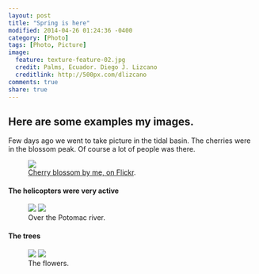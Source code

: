 ```yaml
---
layout: post
title: "Spring is here"
modified: 2014-04-26 01:24:36 -0400
category: [Photo]
tags: [Photo, Picture]
image:
  feature: texture-feature-02.jpg
  credit: Palms, Ecuador. Diego J. Lizcano
  creditlink: http://500px.com/dlizcano
comments: true
share: true
---
```


## Here are some examples my images. 
Few days ago we went to take picture in the tidal basin. The cherries were in the blossom peak. Of course a lot of people was there. 

<figure>
	<a href="https://www.flickr.com/photos/diegolizcano/14043186651/"><img src="https://www.flickr.com/photos/diegolizcano/14043186651/"></a>
	<figcaption><a href="https://www.flickr.com/photos/diegolizcano/14043186651/" title="Cherry blossom, on Flickr">Cherry blossom by me, on Flickr</a>.</figcaption>
</figure>


#### The helicopters were very active

<figure class="half">
    <a href="https://www.flickr.com/photos/diegolizcano/14043176652/"><img src="https://www.flickr.com/photos/diegolizcano/14043176652/"></a>
    <a href="/images/image-filename-2-large.https://www.flickr.com/photos/diegolizcano/14046376005/"><img src="https://www.flickr.com/photos/diegolizcano/14046376005/"></a>
    <figcaption>Over the Potomac river.</figcaption>
</figure>


#### The trees

<figure class="half">
	<a href="https://www.flickr.com/photos/diegolizcano/14043177172/"><img src="https://www.flickr.com/photos/diegolizcano/14043177172/"></a>
	<a href="https://www.flickr.com/photos/diegolizcano/14066396123/"><img src="https://www.flickr.com/photos/diegolizcano/14066396123/"></a>
	<figcaption>The flowers.</figcaption>
</figure>


